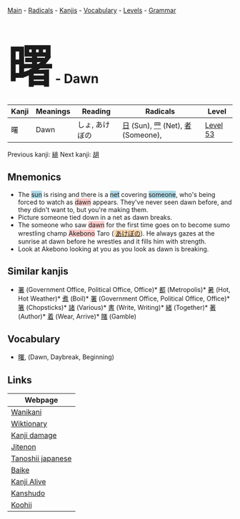 <style> bigfont {font-size: 100px}</style>
[Main](../README.md) -
[Radicals](../radicals.md) -
[Kanjis](../kanjis.md) -
[Vocabulary](../vocabulary.md) -
[Levels](../levels.md) -
[Grammar](../grammar.md)
# <bigfont> 曙</bigfont> - Dawn 

| Kanji | Meanings | Reading | Radicals | Level |
| --- | --- | --- | --- | --- |
| 曙 | Dawn | しょ, あけぼの | [日](../radicals/日.md) (Sun), [罒](../radicals/罒.md) (Net), [者](../radicals/者.md) (Someone),  | [Level 53](../levels/wk_level53.md) |

Previous kanji: [緋](緋.md) Next kanji: [胡](胡.md) 

## Mnemonics
 * The <span style="background-color:#ADD8E6"> sun</span> is rising and there is a <span style="background-color:#ADD8E6"> net</span> covering <span style="background-color:#ADD8E6"> someone</span>, who's being forced to watch as <span style="background-color:#ffcccb"> dawn</span> appears. They've never seen dawn before, and they didn't want to, but you're making them.
* Picture someone tied down in a net as dawn breaks.
* The someone who saw <span style="background-color:#ffcccb"> dawn</span> for the first time goes on to become sumo wrestling champ <span style="background-color:#ffcccb"> Akebono</span> Taro (<span style="background-color:#fed8b1"> [あけぼの](https://jisho.org/search/あけぼの)</span>). He always gazes at the sunrise at dawn before he wrestles and it fills him with strength.
* Look at Akebono looking at you as you look as dawn is breaking.


## Similar kanjis
 * [署](署.md) (Government Office, Political Office, Office)* [都](都.md) (Metropolis)* [暑](暑.md) (Hot, Hot Weather)* [煮](煮.md) (Boil)* [署](署.md) (Government Office, Political Office, Office)* [箸](箸.md) (Chopsticks)* [諸](諸.md) (Various)* [書](書.md) (Write, Writing)* [緒](緒.md) (Together)* [著](著.md) (Author)* [着](着.md) (Wear, Arrive)* [賭](賭.md) (Gamble)


## Vocabulary
 * [曙](../vocabulary/曙.md), (Dawn, Daybreak, Beginning)



## Links 

| Webpage |
| --- |
| [Wanikani          ](https://www.wanikani.com/kanji/曙) |
| [Wiktionary        ](https://en.wiktionary.org/wiki/曙) |
| [Kanji damage      ](http://www.kanjidamage.com/kanji/search?utf8=✓&q=曙) |
| [Jitenon           ](https://jitenon.com/kanji/曙) |
| [Tanoshii japanese ](https://www.tanoshiijapanese.com/dictionary/kanji.cfm?k=曙) |
| [Baike             ](https://baike.baidu.com/item/曙) |
| [Kanji Alive       ](https://app.kanjialive.com/曙) |
| [Kanshudo          ](https://www.kanshudo.com/searchmn?q=曙) |
| [Koohii            ](https://kanji.koohii.com/study/kanji/曙) |
